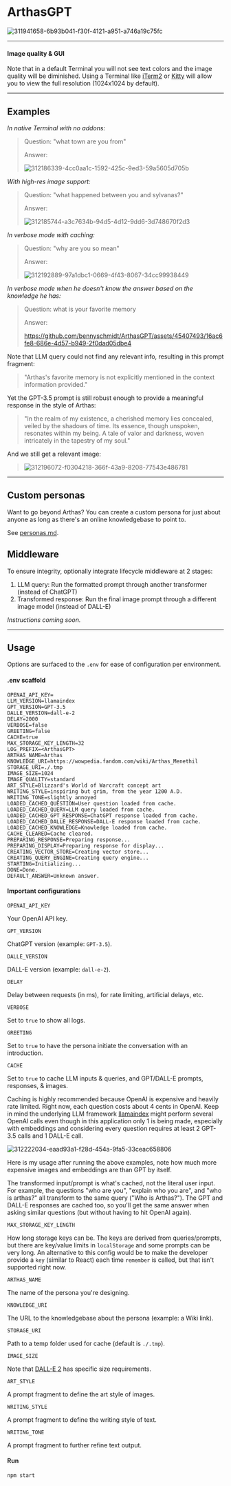 # ArthasGPT

![311941658-6b93b041-f30f-4121-a951-a746a19c75fc](https://github.com/bennyschmidt/ArthasGPT/assets/45407493/05231ee1-9a40-436f-88a1-dd5b5ec73a1a)

-----

#### Image quality & GUI

Note that in a default Terminal you will not see text colors and the image quality will be diminished. Using a Terminal like [iTerm2](https://iterm2.com) or [Kitty](https://sw.kovidgoyal.net/kitty) will allow you to view the full resolution (1024x1024 by default).

-----

## Examples

_In native Terminal with no addons:_

> Question: "what town are you from"
>
> Answer:
> 
> ![312186339-4cc0aa1c-1592-425c-9ed3-59a5605d705b](https://github.com/bennyschmidt/ArthasGPT/assets/45407493/89a4858b-2b70-4ab1-bfca-92da2039d20b)

_With high-res image support:_

> Question: "what happened between you and sylvanas?"
>
> Answer:
>
> ![312185744-a3c7634b-94d5-4d12-9dd6-3d748670f2d3](https://github.com/bennyschmidt/ArthasGPT/assets/45407493/4f723771-e0c3-4825-a8ea-674a7dbbff4c)

_In verbose mode with caching:_

> Question: "why are you so mean"
>
> Answer:
> 
> ![312192889-97a1dbc1-0669-4f43-8067-34cc99938449](https://github.com/bennyschmidt/ArthasGPT/assets/45407493/eb226377-f63b-40b0-b258-d00a12af46c8)

_In verbose mode when he doesn't know the answer based on the knowledge he has:_

> Question: what is your favorite memory
>
> Answer:
>
> https://github.com/bennyschmidt/ArthasGPT/assets/45407493/16ac6fe8-686e-4d57-b949-2f0dad05dbe4

Note that LLM query could not find any relevant info, resulting in this prompt fragment:

> "Arthas's favorite memory is not explicitly mentioned in the context information provided."

Yet the GPT-3.5 prompt is still robust enough to provide a meaningful response in the style of Arthas:

> "In the realm of my existence, a cherished memory lies concealed, veiled by the shadows of time. Its essence, though unspoken, resonates within my being. A tale of valor and darkness, woven intricately in the tapestry of my soul."

And we still get a relevant image:

> ![312196072-f0304218-366f-43a9-8208-77543e486781](https://github.com/bennyschmidt/ArthasGPT/assets/45407493/6b348768-4f6a-4505-a360-d74e2c4f0154)

-----

## Custom personas

Want to go beyond Arthas? You can create a custom persona for just about anyone as long as there's an online knowledgebase to point to.

See [personas.md](./personas.md).

## Middleware

To ensure integrity, optionally integrate lifecycle middleware at 2 stages:
  1. LLM query: Run the formatted prompt through another transformer (instead of ChatGPT)
  2. Transformed response: Run the final image prompt through a different image model (instead of DALL-E)
     
_Instructions coming soon._

-----

## Usage

Options are surfaced to the `.env` for ease of configuration per environment.

#### .env scaffold

```
OPENAI_API_KEY=
LLM_VERSION=llamaindex
GPT_VERSION=GPT-3.5
DALLE_VERSION=dall-e-2
DELAY=2000
VERBOSE=false
GREETING=false
CACHE=true
MAX_STORAGE_KEY_LENGTH=32
LOG_PREFIX=<ArthasGPT>
ARTHAS_NAME=Arthas
KNOWLEDGE_URI=https://wowpedia.fandom.com/wiki/Arthas_Menethil
STORAGE_URI=./.tmp
IMAGE_SIZE=1024
IMAGE_QUALITY=standard
ART_STYLE=Blizzard's World of Warcraft concept art
WRITING_STYLE=inspiring but grim, from the year 1200 A.D.
WRITING_TONE=slightly annoyed
LOADED_CACHED_QUESTION=User question loaded from cache.
LOADED_CACHED_QUERY=LLM query loaded from cache.
LOADED_CACHED_GPT_RESPONSE=ChatGPT response loaded from cache.
LOADED_CACHED_DALLE_RESPONSE=DALL-E response loaded from cache.
LOADED_CACHED_KNOWLEDGE=Knowledge loaded from cache.
CACHE_CLEARED=Cache cleared.
PREPARING_RESPONSE=Preparing response...
PREPARING_DISPLAY=Preparing response for display...
CREATING_VECTOR_STORE=Creating vector store...
CREATING_QUERY_ENGINE=Creating query engine...
STARTING=Initializing...
DONE=Done.
DEFAULT_ANSWER=Unknown answer.

```

#### Important configurations

`OPENAI_API_KEY`

Your OpenAI API key.

`GPT_VERSION`

ChatGPT version (example: `GPT-3.5`).

`DALLE_VERSION`

DALL-E version (example: `dall-e-2`).

`DELAY`

Delay between requests (in ms), for rate limiting, artificial delays, etc.

`VERBOSE`

Set to `true` to show all logs.

`GREETING`

Set to `true` to have the persona initiate the conversation with an introduction.

`CACHE`

Set to `true` to cache LLM inputs & queries, and GPT/DALL-E prompts, responses, & images.

Caching is highly recommended because OpenAI is expensive and heavily rate limited. Right now, each question costs about 4 cents in OpenAI. Keep in mind the underlying LLM framework [llamaindex](https://github.com/run-llama/LlamaIndexTS) might perform several OpenAI calls even though in this application only 1 is being made, especially with embeddings and considering every question requires at least 2 GPT-3.5 calls and 1 DALL-E call.

![312222034-eaad93a1-f28d-454a-9fa5-33ceac658806](https://github.com/bennyschmidt/ArthasGPT/assets/45407493/ca6bedaf-2d30-4fa6-b5e1-0484a0cffbdc)

Here is my usage after running the above examples, note how much more expensive images and embeddings are than GPT by itself.

The transformed input/prompt is what's cached, not the literal user input. For example, the questions "who are you", "explain who you are", and "who is arthas?" all transform to the same query ("Who is Arthas?"). The GPT and DALL-E responses are cached too, so you'll get the same answer when asking similar questions (but without having to hit OpenAI again).

`MAX_STORAGE_KEY_LENGTH`

How long storage keys can be. The keys are derived from queries/prompts, but there are key/value limits in `localStorage` and some prompts can be very long. An alternative to this config would be to make the developer provide a `key` (similar to React) each time `remember` is called, but that isn't supported right now.

`ARTHAS_NAME`

The name of the persona you're designing.

`KNOWLEDGE_URI`

The URL to the knowledgebase about the persona (example: a Wiki link).

`STORAGE_URI`

Path to a temp folder used for cache (default is `./.tmp`).

`IMAGE_SIZE`

Note that [DALL-E 2](https://openai.com/dall-e-2) has specific size requirements.

`ART_STYLE`

A prompt fragment to define the art style of images.

`WRITING_STYLE`

A prompt fragment to define the writing style of text.

`WRITING_TONE`

A prompt fragment to further refine text output.

#### Run

`npm start`
